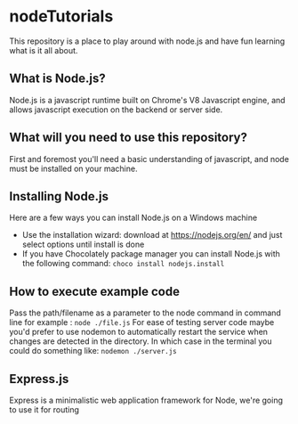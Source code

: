 # nodeTutorials

This repository is a place to play around with node.js and have fun learning what is it all about.

## What is Node.js?

Node.js is a javascript runtime built on Chrome's V8 Javascript engine, and allows javascript execution on the backend or server side.

## What will you need to use this repository?

First and foremost you'll need a basic understanding of javascript, and node must be installed on your machine.

## Installing Node.js

Here are a few ways you can install Node.js on a Windows machine

- Use the installation wizard: download at <https://nodejs.org/en/> and just select options until install is done
- If you have Chocolately package manager you can install Node.js with the following command: ```choco install nodejs.install```

## How to execute example code

Pass the path/filename as a parameter to the node command in command line for example : ```node ./file.js```
For ease of testing server code maybe you'd prefer to use nodemon to automatically restart the service when
changes are detected in the directory. In which case in the terminal you could do something like: ```nodemon ./server.js```

## Express.js

Express is a minimalistic web application framework for Node, we're going to use it for routing
